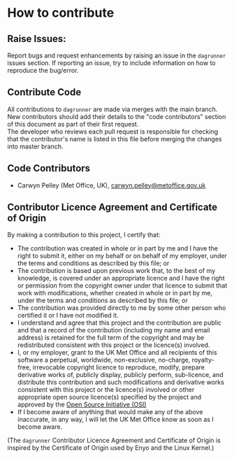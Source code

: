 # How to contribute

## Raise Issues:  
Report bugs and request enhancements by raising an issue in the `dagrunner` issues section.
If reporting an issue, try to include information on how to reproduce the bug/error.

## Contribute Code
All contributions to `dagrunner` are made via merges with the main branch.  
New contributors should add their details to the "code contributors" section of this document as part of their first request.  
The developer who reviews each pull request is responsible for checking that the contributor's name is listed in this
file before merging the changes into master branch.

## Code Contributors  
 * Carwyn Pelley (Met Office, UK), [carwyn.pelley@metoffice.gov.uk](mailto:carwyn.pelley@metoffice.gov.uk)
 
## Contributor Licence Agreement and Certificate of Origin  
By making a contribution to this project, I certify that:  

 * The contribution was created in whole or in part by me and I have the right to submit it, either on my behalf or on behalf of
 my employer, under the terms and conditions as described by this file; or  
 * The contribution is based upon previous work that, to the best of my knowledge, is covered under an appropriate licence and
 I have the right or permission from the copyright owner under that licence to submit that work with modifications, whether
 created in whole or in part by me, under the terms and conditions as described by this file; or  
 * The contribution was provided directly to me by some other person who certified it or I have not modified it.  
 * I understand and agree that this project and the contribution are public and that a record of the contribution
 (including my name and email address) is retained for the full term of the copyright and may be redistributed
 consistent with this project or the licence(s) involved.  
 * I, or my employer, grant to the UK Met Office and all recipients of this software a perpetual, worldwide, non-exclusive,
 no-charge, royalty-free, irrevocable copyright licence to reproduce, modify, prepare derivative works of, publicly display,
 publicly perform, sub-licence, and distribute this contribution and such modifications and derivative works consistent with 
 this project or the licence(s) involved or other appropriate open source licence(s) specified by the project and approved by 
 the [Open Source Initiative (OSI)](https://opensource.org/)  
 * If I become aware of anything that would make any of the above inaccurate, in any way, I will let the UK Met Office know as
 soon as I become aware.  
 
 (The `dagrunner` Contributor Licence Agreement and Certificate of Origin is inspired by the Certificate of Origin
 used by Enyo and the Linux Kernel.)
